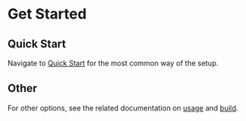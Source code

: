 # Get Started

## Quick Start

Navigate to [Quick Start](../quick-start.md) for the most common way of the setup.

## Other

For other options, see the related documentation on [usage](./usage) and [build](./build-ldflags).
